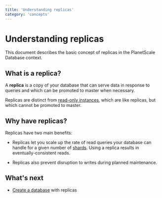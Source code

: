 ```yaml
---
title: 'Understanding replicas'
category: 'concepts'
---
```


# Understanding replicas

This document describes the basic concept of replicas in the PlanetScale Database context.

## What is a replica?

A **replica** is a copy of your database that can serve data in response to queries and which can be promoted to master when necessary.

Replicas are distinct from [read-only instances](understanding-read-only-instances), which are like replicas, but which cannot be promoted to master.

## Why have replicas?

Replicas have two main benefits:

+ Replicas let you scale up the rate of read queries your database can handle for a given number of [shards](understanding-sharding-schemes). Using a replica results in eventually-consistent reads. 
 
+ Replicas also prevent disruption to writes during planned maintenance.

## What's next

+ [Create a database](creating-database) with replicas
